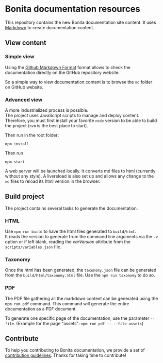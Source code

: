 # Bonita documentation resources

This repository contains the new Bonita documentation site content.
It uses [Markdown](https://help.github.com/categories/writing-on-github/) to create documentation content.


## View content

### Simple view

Using the [Github Markdown Format](https://help.github.com/categories/writing-on-github/) format allows to check the documentation directly on the GitHub repository website.

So a simple way to view documentation content is to browse the `md` folder on GitHub website.

### Advanced view

A more industrialized process is possible.  
The project uses JavaScript scripts to manage and deploy content.
Therefore, you must first install your favorite `node` version to be able to build the project (`nvm` is the best place to start).

Then run in the root folder:

    npm install

Then run

    npm start

A web server will be launched locally. It converts md files to html (currently without any style).
A livereload is also set up and allows any change to the `md` files to reload its html version in the browser.


## Build project

The project contains several tasks to generate the documentation.

### HTML

Use `npm run build` to have the html files generated to `build/html`.  
It reads the version to generate from the command line arguments via the `-v` option or if left blank, reading the _varVersion_ attribute from the `scripts/variables.json` file.

### Taxonomy

Once the html has been generated, the `taxonomy.json` file can be generated from the `build/html/taxonomy.html` file.
Use the `npm run taxonomy` to do so.

### PDF

The PDF file gathering all the markdown content can be generated using the `npm run pdf` command. This command will generate the entire documentation as a PDF document. 

To generate one specific page of the documentation, use the parameter `--file`. (Example for the page "assets": `npm run pdf -- --file assets`)

## Contribute

To help you contributing to Bonita documentation, we provide a set of [contribution guidelines](CONTRIBUTING.md).
Thanks for taking time to contribute!
